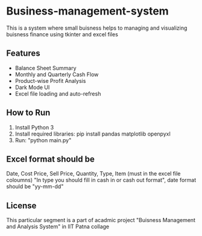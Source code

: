 # Business-management-system
This is a system where small buisness helps to managing and visualizing buisness finance using tkinter and excel files

## Features
- Balance Sheet Summary
- Monthly and Quarterly Cash Flow
- Product-wise Profit Analysis
- Dark Mode UI
- Excel file loading and auto-refresh

## How to Run
1. Install Python 3
2. Install required libraries:
   pip install pandas matplotlib openpyxl
3. Run: "python main.py"

## Excel format should be  
Date, Cost Price, Sell Price, Quantity, Type, Item (must in the excel file coloumns)
"In type you should fill in cash in or cash out format", date format should be "yy-mm-dd"

## License
This particular segment is a part of acadmic project "Buisness Management and Analysis System" in IIT Patna collage 
